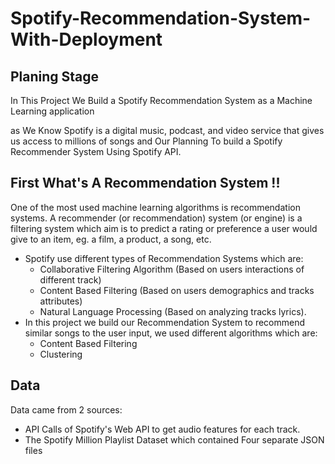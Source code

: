 # Spotify-Recommendation-System-With-Deployment

## Planing Stage
In This Project We Build a Spotify Recommendation System as a Machine Learning application

as We Know Spotify is a digital music, podcast, and video service that gives us access to millions of songs and Our Planning 
To build a Spotify Recommender System Using Spotify API.

## First What's A Recommendation System !!
One of the most used machine learning algorithms is recommendation systems. A recommender (or recommendation) system (or engine) is a filtering system which aim is to predict a rating or preference a user would give to an item, eg. a film, a product, a song, etc.

- Spotify use different types of Recommendation Systems which are:
    - Collaborative Filtering Algorithm (Based on users interactions of different track)
    - Content Based Filtering (Based on users demographics and tracks attributes)
    - Natural Language Processing (Based on analyzing tracks lyrics).
- In this project we build our Recommendation System to recommend similar songs to the user input, we used different algorithms which are:
    - Content Based Filtering
    - Clustering
## Data
Data came from 2 sources:
- API Calls of Spotify's Web API to get audio features for each track.
- The Spotify Million Playlist Dataset which contained Four separate JSON files

